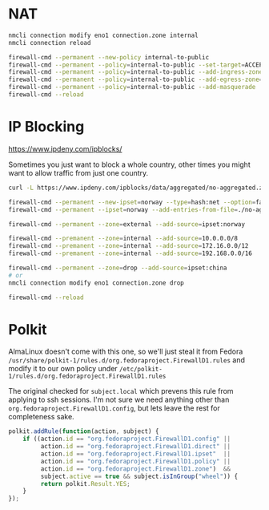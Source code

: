 # NAT

```sh
nmcli connection modify eno1 connection.zone internal
nmcli connection reload

firewall-cmd --permanent --new-policy internal-to-public
firewall-cmd --permanent --policy=internal-to-public --set-target=ACCEPT
firewall-cmd --permanent --policy=internal-to-public --add-ingress-zone=internal
firewall-cmd --permanent --policy=internal-to-public --add-egress-zone=public
firewall-cmd --permanent --policy=internal-to-public --add-masquerade
firewall-cmd --reload
```

# IP Blocking

https://www.ipdeny.com/ipblocks/

Sometimes you just want to block a whole country, other times you might want to
allow traffic from just one country.

```sh
curl -L https://www.ipdeny.com/ipblocks/data/aggregated/no-aggregated.zone -o no-aggregated.zone

firewall-cmd --permanent --new-ipset=norway --type=hash:net --option=family=inet
firewall-cmd --permanent --ipset=norway --add-entries-from-file=./no-aggregated.zone

firewall-cmd --permanent --zone=external --add-source=ipset:norway

firewall-cmd --premanent --zone=internal --add-source=10.0.0.0/8
firewall-cmd --premanent --zone=internal --add-source=172.16.0.0/12
firewall-cmd --premanent --zone=internal --add-source=192.168.0.0/16

firewall-cmd --permanent --zone=drop --add-source=ipset:china
# or
nmcli connection modify eno1 connection.zone drop

firewall-cmd --reload
```

# Polkit
AlmaLinux doesn't come with this one, so we'll just steal it from Fedora
`/usr/share/polkit-1/rules.d/org.fedoraproject.FirewallD1.rules` and modify it
to our own policy under `/etc/polkit-1/rules.d/org.fedoraproject.FirewallD1.rules`

The original checked for `subject.local` which prevens this rule from applying to
ssh sessions. I'm not sure we need anything other than `org.fedoraproject.FirewallD1.config`,
but lets leave the rest for completeness sake.

```javascript
polkit.addRule(function(action, subject) {
    if ((action.id == "org.fedoraproject.FirewallD1.config" ||
         action.id == "org.fedoraproject.FirewallD1.direct" ||
         action.id == "org.fedoraproject.FirewallD1.ipset"  ||
         action.id == "org.fedoraproject.FirewallD1.policy" ||
         action.id == "org.fedoraproject.FirewallD1.zone")  &&
         subject.active == true && subject.isInGroup("wheel")) {
         return polkit.Result.YES;
    }
});
```
